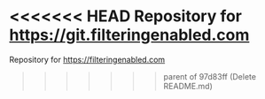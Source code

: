 <<<<<<< HEAD
Repository for https://git.filteringenabled.com
=======
Repository for https://filteringenabled.com 
>>>>>>> parent of 97d83ff (Delete README.md)
